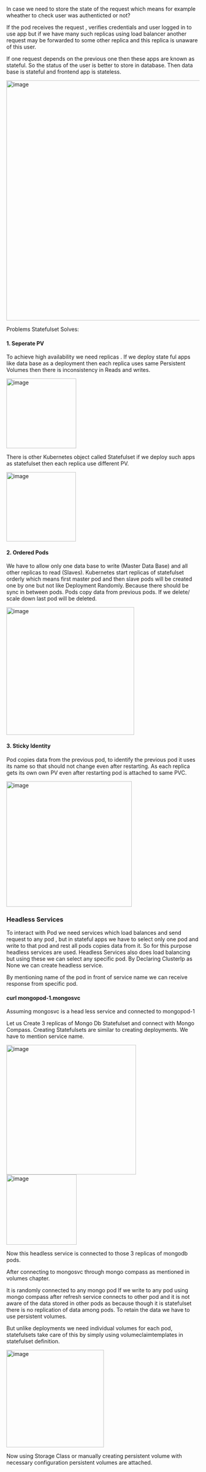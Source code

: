 In case we need to store the state of the request which means for example wheather to check user was authenticted or not?

If the pod receives the request , verifies credentials and user logged in to use app but if we have many such replicas using load balancer another request may be 
forwarded to some other replica and this replica is unaware of this user. 

If one request depends on the previous one then these apps are known as  stateful. So the status of the user is better to store in database.  Then data base is stateful and 
frontend app is stateless. 


<img width="626" alt="image" src="https://github.com/KORLA2/Kubernetes/assets/96729391/8239e298-1356-44fa-8ef3-674d5b171c18">

Problems Statefulset Solves:

#### 1. Seperate PV

To achieve high availability we need replicas . If we deploy state ful apps like data base as a deployment then each replica uses same Persistent Volumes then there is 
inconsistency in Reads and writes.
    
  <img width="182" alt="image" align="center" src="https://github.com/KORLA2/Kubernetes/assets/96729391/a02440d2-685d-4c8e-898c-b4c83f4c978a">


There is other Kubernetes object called Statefulset if we deploy such apps as statefulset then each replica use different PV.

  <img width="181" alt="image"  align="center" src="https://github.com/KORLA2/Kubernetes/assets/96729391/c2ce4e50-02ee-4883-9d4b-dd7cb72a8d95">

 #### 2. Ordered Pods 
 
We have to allow only one data base to write (Master Data Base) and all other replicas to read (Slaves).   Kubernetes start replicas of statefulset orderly which means first master pod and then slave pods will be created one by one  but not like Deployment Randomly. Because there should be sync in between pods. Pods copy data from previous pods. If we delete/ scale down  last pod will be deleted.
   
   <img width="333" alt="image" src="https://github.com/KORLA2/Kubernetes/assets/96729391/3915747a-e227-4a76-aa6c-c1d609fe25df">

#### 3. Sticky Identity

Pod copies data from the previous pod, to identify the previous pod it uses its name so that should not change even after restarting.
As each replica gets its own own PV even after restarting pod is attached to same PVC.

<img width="327" alt="image" src="https://github.com/KORLA2/Kubernetes/assets/96729391/67646c68-cd9f-4c32-9f2a-69df9d61e661">


### Headless Services

To interact with Pod we need services which  load balances and send request to any pod , but in stateful apps we have to select only one pod and write to that pod and 
rest all pods copies data from it. So for this purpose headless services are used. Headless Services also does load balancing but using these we can select any specific pod.
By Declaring ClusterIp as None we can create headless service.

By mentioning name of the pod in front of service name we can receive response from specific pod.

#### curl mongopod-1.mongosvc 
Assuming mongosvc is a head less service and connected to mongopod-1 

Let us Create 3 replicas of Mongo Db Statefulset and connect with Mongo Compass.
Creating Statefulsets are similar to creating deployments. We have to mention service name.

<img width="338" alt="image" src="https://github.com/KORLA2/Kubernetes/assets/96729391/5af6a1eb-ebac-4664-86b2-7bccbd00ea80">


<img width="183" alt="image" src="https://github.com/KORLA2/Kubernetes/assets/96729391/d934cc76-c6e7-446b-8665-896f9923a9aa">

Now this headless service is connected to those 3 replicas of mongodb pods.

After connecting to mongosvc through mongo compass as mentioned in volumes chapter.

It is randomly connected to any mongo pod If we write to any pod using mongo compass after refresh service connects to other pod and it is not aware of the data stored 
in other pods as because though it is statefulset there is no replication of data among pods.
To retain the data we have to use persistent volumes.

But unlike deployments we need individual volumes for each pod, statefulsets take care of this by simply using volumeclaimtemplates in statefulset definition.


<img width="254" alt="image" src="https://github.com/KORLA2/Kubernetes/assets/96729391/409fc490-02fd-4c4e-842b-4598d73ecf73">

Now using Storage Class or  manually creating persistent volume with necessary configuration persistent volumes are attached.


 
     

